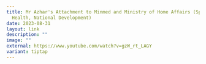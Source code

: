 ```yaml
---
title: Mr Azhar's Attachment to Minmed and Ministry of Home Affairs (Sports &
  Health, National Development)
date: 2023-08-31
layout: link
description: ""
image: ""
external: https://www.youtube.com/watch?v=gzW_rt_LAGY
variant: tiptap
---
```

